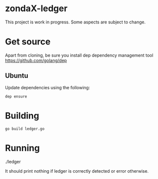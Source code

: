 # zondaX-ledger

This project is work in progress. Some aspects are subject to change.

# Get source
Apart from cloning, be sure you install dep dependency management tool
https://github.com/golang/dep

## Ubuntu
Update dependencies using the following:
```
dep ensure 
```

# Building
```
go build ledger.go
```

# Running
./ledger

It should print nothing if ledger is correctly detected or error otherwise.

